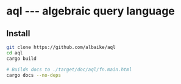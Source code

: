 # aql --- algebraic query language

## Install

```sh
git clone https://github.com/albaike/aql
cd aql
cargo build

# Builds docs to ./target/doc/aql/fn.main.html
cargo docs --no-deps
```